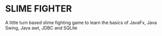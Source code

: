 # SLIME FIGHTER
A little turn based slime fighting game to learn the basics of JavaFx, Java Swing, Java awt, JDBC and SQLite

